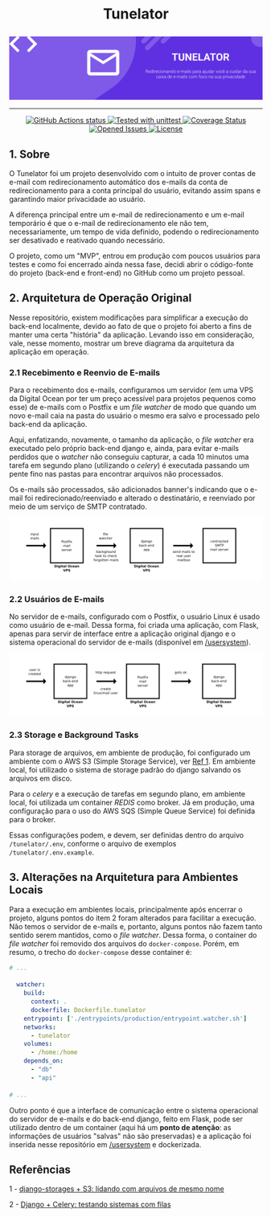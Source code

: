 <h1 align="center">
    <p align="center">Tunelator</p>
</h1>

<p align="center">
    <img src="https://raw.githubusercontent.com/EduardoJM/tunelator-backend/main/.github/images/cover.png" alt="Redirecionando e-mails para ajudar você a cuidar da sua caixa de e-mails com foco na sua privacidade" />
</p>

---

<p align="center">
    <a href="https://github.com/EduardoJM/tunelator-backend/actions/workflows/tests.yml">
        <img src="https://github.com/EduardoJM/tunelator-backend/actions/workflows/tests.yml/badge.svg" alt="GitHub Actions status">
    </a>
    <a href="https://docs.python.org/3/library/unittest.html">
        <img src="https://img.shields.io/badge/tested%20with-unittest-green" alt="Tested with unittest">
    </a>
    <a href='https://coveralls.io/github/EduardoJM/tunelator-backend?branch=main'>
        <img src='https://coveralls.io/repos/github/EduardoJM/tunelator-backend/badge.svg?branch=main' alt='Coverage Status' />
    </a>
    <a href='https://github.com/EduardoJM/tunelator-backend/issues'>
        <img src='https://img.shields.io/github/issues-raw/EduardoJM/tunelator-backend' alt='Opened Issues' />
    </a>
    <a href='https://github.com/EduardoJM/tunelator-backend/blob/main/LICENSE'>
        <img src='https://img.shields.io/github/license/EduardoJM/tunelator-backend' alt='License' />
    </a>
</p>

## 1. Sobre

O Tunelator foi um projeto desenvolvido com o intuito de prover contas de e-mail com redirecionamento automático dos e-mails da conta de redirecionamento para a conta principal do usuário, evitando assim spans e garantindo maior privacidade ao usuário.

A diferença principal entre um e-mail de redirecionamento e um e-mail temporário é que o e-mail de redirecionamento ele não tem, necessariamente, um tempo de vida definido, podendo o redirecionamento ser desativado e reativado quando necessário.

O projeto, como um "MVP", entrou em produção com poucos usuários para testes e como foi encerrado ainda nessa fase, decidi abrir o código-fonte do projeto (back-end e front-end) no GitHub como um projeto pessoal.

## 2. Arquitetura de Operação Original

Nesse repositório, existem modificações para simplificar a execução do back-end localmente, devido ao fato de que o projeto foi aberto a fins de manter uma certa "história" da aplicação. Levando isso em consideração, vale, nesse momento, mostrar um breve diagrama da arquitetura da aplicação em operação.


### 2.1 Recebimento e Reenvio de E-mails

Para o recebimento dos e-mails, configuramos um servidor (em uma VPS da Digital Ocean por ter um preço acessível para projetos pequenos como esse) de e-mails com o Postfix e um *file watcher* de modo que quando um novo e-mail caia na pasta do usuário o mesmo era salvo e processado pelo back-end da aplicação.

Aqui, enfatizando, novamente, o tamanho da aplicação, o *file watcher* era executado pelo próprio back-end django e, ainda, para evitar e-mails perdidos que o *watcher* não conseguiu capturar, a cada 10 minutos uma tarefa em segundo plano (utilizando o *celery*) é executada passando um pente fino nas pastas para encontrar arquivos não processados.

Os e-mails são processados, são adicionados banner's indicando que o e-mail foi redirecionado/reenviado e alterado o destinatário, e reenviado por meio de um serviço de SMTP contratado.

<p align="center">
    <img src="https://raw.githubusercontent.com/EduardoJM/tunelator-backend/main/.github/images/arquitetura1.png" alt="Arquitetura do app original descrita acima" />
</p>

### 2.2 Usuários de E-mails

No servidor de e-mails, configurado com o Postfix, o usuário Linux é usado como usuário de e-mail. Dessa forma, foi criada uma aplicação, com Flask, apenas para servir de interface entre a aplicação original django e o sistema operacional do servidor de e-mails (disponível em [/usersystem](https://github.com/EduardoJM/tunelator-backend/tree/main/usersystem)).

<p align="center">
    <img src="https://raw.githubusercontent.com/EduardoJM/tunelator-backend/main/.github/images/arquitetura2.png" alt="Arquitetura do app original descrita acima" />
</p>

### 2.3 Storage e Background Tasks

Para storage de arquivos, em ambiente de produção, foi configurado um ambiente com o AWS S3 (Simple Storage Service), ver [Ref 1](#ref-1). Em ambiente local, foi utilizado o sistema de storage padrão do django salvando os arquivos em disco.

Para o *celery* e a execução de tarefas em segundo plano, em ambiente local, foi utilizada um container *REDIS* como broker. Já em produção, uma configuração para o uso do AWS SQS (Simple Queue Service) foi definida para o broker.

Essas configurações podem, e devem, ser definidas dentro do arquivo `/tunelator/.env`, conforme o arquivo de exemplos `/tunelator/.env.example`.

## 3. Alterações na Arquitetura para Ambientes Locais

Para a execução em ambientes locais, principalmente após encerrar o projeto, alguns pontos do item 2 foram alterados para facilitar a execução. Não temos o servidor de e-mails e, portanto, alguns pontos não fazem tanto sentido serem mantidos, como o *file watcher*. Dessa forma, o container do *file watcher* foi removido dos arquivos do `docker-compose`. Porém, em resumo, o trecho do `docker-compose` desse container é:

```yml
# ...

  watcher:
    build:
      context: .
      dockerfile: Dockerfile.tunelator
    entrypoint: ['./entrypoints/production/entrypoint.watcher.sh']
    networks:
      - tunelator
    volumes:
      - /home:/home
    depends_on:
      - "db"
      - "api"

# ...
```

Outro ponto é que a interface de comunicação entre o sistema operacional do servidor de e-mails e do back-end django, feito em Flask, pode ser utilizado dentro de um container (aqui há um **ponto de atenção**: as informações de usuários "salvas" não são preservadas) e a aplicação foi inserida nesse repositório em [/usersystem](https://github.com/EduardoJM/tunelator-backend/tree/main/usersystem) e dockerizada.

## Referências

<a id="ref-1"></a> 1 - [django-storages + S3: lidando com arquivos de mesmo nome](https://dev.to/eduardojm/django-storages-s3-lidando-com-arquivos-de-mesmo-nome-4eo1)

<a id="ref-2"></a> 2 - [Django + Celery: testando sistemas com filas](https://dev.to/eduardojm/django-celery-testando-sistemas-com-filas-3e1n)
